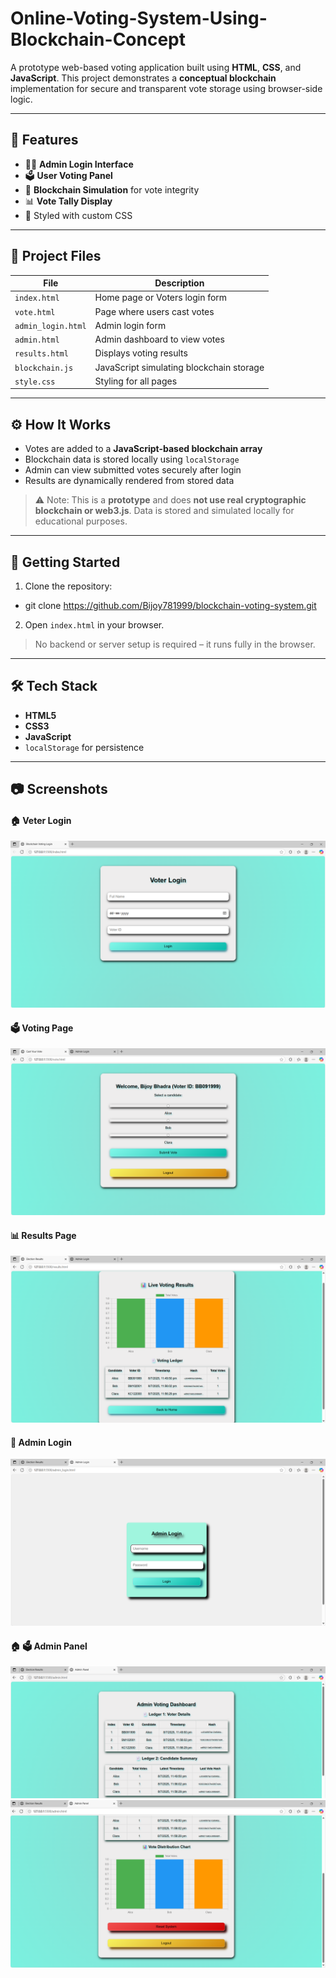 # Online-Voting-System-Using-Blockchain-Concept

A prototype web-based voting application built using **HTML**, **CSS**, and **JavaScript**. This project demonstrates a **conceptual blockchain** implementation for secure and transparent vote storage using browser-side logic.

---

## 📌 Features

- 🧑‍💼 **Admin Login Interface**
- 🗳️ **User Voting Panel**
- 🔐 **Blockchain Simulation** for vote integrity
- 📊 **Vote Tally Display**
- 🎨 Styled with custom CSS

---

## 📂 Project Files

| File                | Description                                 |
|---------------------|---------------------------------------------|
| `index.html`        | Home page or Voters login form              |
| `vote.html`         | Page where users cast votes                 |
| `admin_login.html`  | Admin login form                            |
| `admin.html`        | Admin dashboard to view votes               |
| `results.html`      | Displays voting results                     |
| `blockchain.js`     | JavaScript simulating blockchain storage    |
| `style.css`         | Styling for all pages                       |

---

## ⚙️ How It Works

- Votes are added to a **JavaScript-based blockchain array**
- Blockchain data is stored locally using `localStorage`
- Admin can view submitted votes securely after login
- Results are dynamically rendered from stored data

> ⚠️ Note: This is a **prototype** and does **not use real cryptographic blockchain or web3.js**. Data is stored and simulated locally for educational purposes.

---

## 🚀 Getting Started

1. Clone the repository:
- git clone https://github.com/Bijoy781999/blockchain-voting-system.git

2. Open `index.html` in your browser.
> No backend or server setup is required – it runs fully in the browser.

---

## 🛠️ Tech Stack

- **HTML5**
- **CSS3**
- **JavaScript**
- `localStorage` for persistence

---

## 📷 Screenshots

#### 🏠 Veter Login
![Home Page](Images/Screenshot_index.png)

#### 🗳️ Voting Page
![Voting Page](Images/Screenshot_Vote.png)

#### 📊 Results Page
![Results](Images/Screenshot_Result.png)

#### 🔐 Admin Login
![Admin Login](Images/Screenshot_adminlogin.png)

#### 🏠 🗳️ Admin Panel
![Admin Panel](Images/Screenshot_AdminPanel(1).png)
![Admin Panel](Images/Screenshot_AdminPanel(2).png)
